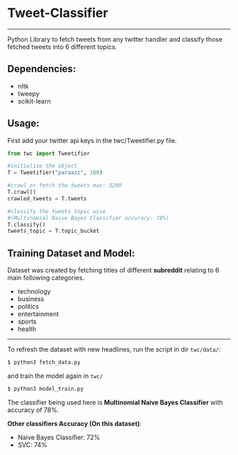 # Tweet-Classifier
---

Python Library to fetch tweets from any twitter handler and classify those fetched tweets into 6 different topics.

## Dependencies:

- nltk
- tweepy
- scikit-learn

## Usage:

First add your twitter api keys in the twc/Tweetifier.py file.

```python
from twc import Tweetifier

#initialize the object
T = Tweetifier("paraazz", 100)

#crawl or fetch the tweets max: 3200
T.crawl()
crawled_tweets = T.tweets

#classify the tweets topic wise 
#(Multinomial Naive Bayes Classifier accuracy: 78%)
T.classify()
tweets_topic = T.topic_bucket
```

## Training Dataset and Model:

Dataset was created by fetching titles of different **subreddit** relating to 6 main following categories.

- technology 
- business
- politics
- entertainment
- sports
- health

---
To refresh the dataset with new headlines, run the script in dir ``twc/data/``:
``` bash
$ python3 fetch_data.py

```
and train the model again in ``twc/``
```bash
$ python3 model_train.py
```

The classifier being used here is **Multinomial Naive Bayes Classifier** with accuracy of 78%.

**Other classifiers Accuracy (On this dataset)**:
- Naive Bayes Classifier: 72%
- SVC: 74%

    
    
    
    
    
